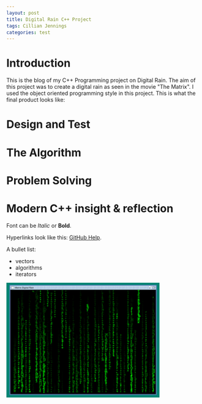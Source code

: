 ```yaml
---
layout: post
title: Digital Rain C++ Project
tags: Cillian Jennings
categories: test
---
```




# Introduction
This is the blog of my C++ Programming project on Digital Rain. The aim of this project was to create a digital rain as seen in the movie "The Matrix". 
I used the object oriented programming style in this project. This is what the final product looks like:

# Design and Test


# The Algorithm


# Problem Solving


# Modern C++ insight & reflection



Font can be *Italic* or **Bold**.


Hyperlinks look like this: [GitHub Help](https://help.github.com/).

A bullet list:

- vectors
- algorithms
- iterators


<img src="https://raw.githubusercontent.com/cillianjennings/DigitalRainCPP/main/docs/assets/images/DigitalRain.png" width="400" height="300">
